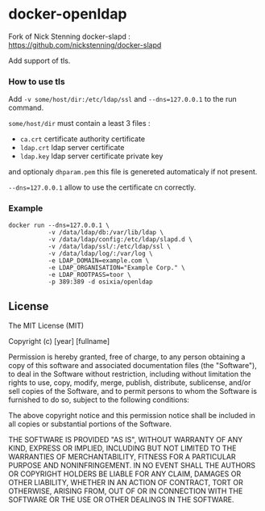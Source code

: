 # docker-openldap

Fork of Nick Stenning docker-slapd :
https://github.com/nickstenning/docker-slapd

Add support of tls.

### How to use tls

Add `-v some/host/dir:/etc/ldap/ssl` and `--dns=127.0.0.1` to the run command.

`some/host/dir` must contain a least 3 files :
- `ca.crt` certificate authority certificate
- `ldap.crt` ldap server certificate
- `ldap.key` ldap server certificate private key

and optionaly `dhparam.pem` this file is genereted automaticaly if not present.

`--dns=127.0.0.1` allow to use the certificate cn correctly.


### Example

    docker run --dns=127.0.0.1 \
               -v /data/ldap/db:/var/lib/ldap \
               -v /data/ldap/config:/etc/ldap/slapd.d \
               -v /data/ldap/ssl/:/etc/ldap/ssl \
               -v /data/ldap/log/:/var/log \
               -e LDAP_DOMAIN=example.com \
               -e LDAP_ORGANISATION="Example Corp." \
               -e LDAP_ROOTPASS=toor \
               -p 389:389 -d osixia/openldap


## License

The MIT License (MIT)

Copyright (c) [year] [fullname]

Permission is hereby granted, free of charge, to any person obtaining a copy
of this software and associated documentation files (the "Software"), to deal
in the Software without restriction, including without limitation the rights
to use, copy, modify, merge, publish, distribute, sublicense, and/or sell
copies of the Software, and to permit persons to whom the Software is
furnished to do so, subject to the following conditions:

The above copyright notice and this permission notice shall be included in all
copies or substantial portions of the Software.

THE SOFTWARE IS PROVIDED "AS IS", WITHOUT WARRANTY OF ANY KIND, EXPRESS OR
IMPLIED, INCLUDING BUT NOT LIMITED TO THE WARRANTIES OF MERCHANTABILITY,
FITNESS FOR A PARTICULAR PURPOSE AND NONINFRINGEMENT. IN NO EVENT SHALL THE
AUTHORS OR COPYRIGHT HOLDERS BE LIABLE FOR ANY CLAIM, DAMAGES OR OTHER
LIABILITY, WHETHER IN AN ACTION OF CONTRACT, TORT OR OTHERWISE, ARISING FROM,
OUT OF OR IN CONNECTION WITH THE SOFTWARE OR THE USE OR OTHER DEALINGS IN THE
SOFTWARE.
